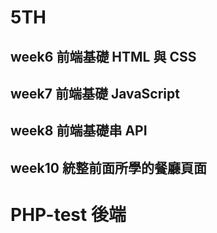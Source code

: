 # 5TH
## week6 前端基礎 HTML 與 CSS
## week7 前端基礎 JavaScript
## week8 前端基礎串 API
## week10 統整前面所學的餐廳頁面
# PHP-test 後端

